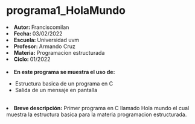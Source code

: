 # programa1_HolaMundo

<li><b>Autor: </b> Franciscomilan</li>
 <li><b> Fecha: </b> 03/02/2022</li>
 <li><b>Escuela: </b> Universidad uvm</li>
 <li><b> Profesor: </b> Armando Cruz</li>
 <li><b> Materia: </b> Programacion estructurada</li>
 <li><b>Ciclo: </b> 01/2022</li>
<br>
<li><b> En este programa se muestra el uso de: </b></li>
<ul>
 <li>Estructura basica de un programa en C </li>
 <li> Salida de un mensaje en pantalla </li>
 </ul>
<br>
<li><b>Breve descripción:</b> Primer programa en C llamado Hola mundo el cual muestra la estructura basica para la materia programacion estructurada.</li>
 
  
